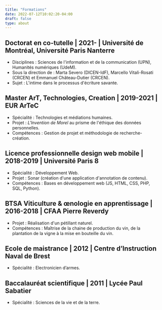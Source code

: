 ```yaml
---
title: "Formations"
date: 2022-07-12T10:02:20-04:00
draft: false
type: about
---
```


## Doctorat en co-tutelle | 2021- | Université de Montréal, Université Paris Nanterre
- Disciplines : Sciences de l'information et de la communication (UPN), Humanités numériques (UdeM).
- Sous la direction de : Marta Severo (DICEN-IdF), Marcello Vitali-Rosati (CRCEN) et Emmanuel Château-Dutier (CRCEN).
- Sujet : L'intime dans le processus d'écriture savante.

## Master ArT, Technologies, Creation | 2019-2021 | EUR ArTeC
- Spécialité : Technologies et médiations humaines.
- Projet : _L'Invention de Morel_ au prisme de l'éthique des données personnelles.
- Compétences : Gestion de projet et méthodologie de recherche-création.

## Licence professionnelle design web mobile | 2018-2019 | Université Paris 8
- Spécialité : Développement Web.
- Projet : Sonar (création d'une application d'annotation de contenu).
- Compétences : Bases en développement web (JS, HTML, CSS, PHP, SQL, Python).

## BTSA Viticulture & œnologie en apprentissage | 2016-2018 | CFAA Pierre Reverdy
- Projet : Réalisation d'un pétillant naturel.
- Compétences : Maîtrise de la chaine de production du vin, de la plantation de la vigne à la mise en bouteille du vin.

## Ecole de maistrance | 2012 | Centre d’Instruction Naval de Brest
- Spécialité : Electronicien d’armes.

## Baccalauréat scientifique | 2011 | Lycée Paul Sabatier
- Spécialité : Sciences de la vie et de la terre.